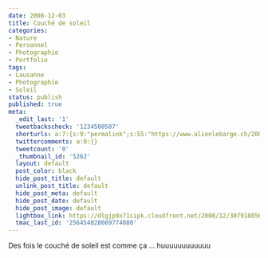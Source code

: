```yaml
---
date: 2008-12-03
title: Couché de soleil
categories:
- Nature
- Personnel
- Photographie
- Portfolio
tags:
- Lausanne
- Photographie
- Soleil
status: publish
published: true
meta:
  _edit_last: '1'
  tweetbackscheck: '1234500507'
  shorturls: a:7:{s:9:"permalink";s:55:"https://www.alienlebarge.ch/2008/12/03/couche-de-soleil/";s:7:"tinyurl";s:25:"https://tinyurl.com/d57k7g";s:4:"isgd";s:17:"https://is.gd/ikh5";s:5:"bitly";s:18:"https://bit.ly/DTzc";s:5:"snipr";s:22:"https://snipr.com/b9xsx";s:5:"snurl";s:22:"https://snurl.com/b9xsx";s:7:"snipurl";s:24:"https://snipurl.com/b9xsx";}
  twittercomments: a:0:{}
  tweetcount: '0'
  _thumbnail_id: '5262'
  layout: default
  post_color: black
  hide_post_title: default
  unlink_post_title: default
  hide_post_meta: default
  hide_post_date: default
  hide_post_image: default
  lightbox_link: https://dlgjp9x71cipk.cloudfront.net/2008/12/3079188569_eff9862467_b.jpg
  tmac_last_id: '256454028089774080'
---
```

Des fois le couché de soleil est comme ça ... huuuuuuuuuuuu
